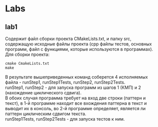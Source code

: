 # Labs
## lab1
Содержит файл сборки проекта CMakeLists.txt, и папку src, содержащую исходные файлы проекта (cpp файлы тестов, основных программ, файл с функциями, которые используются в программах).\
Для сборки проекта:  
```
cmake CmakeLists.txt
make
```
В результате вышеприведенных команд соберется 4 исполняемых файла - runStep1, runStep1Tests, runStep2, runStep2Tests.\
runStep1, runStep2 - для запуска программ из шагов 1 (КМП) и 2 (нахождение циклического сдвига).\
В обоих случая программа требует на вход две строки (паттерн и текст), в 1-й программе находит все вхождения паттерна в текст и выводит их в консоль, во 2-й программе определяет, является ли паттерн циклическим сдвигом текста.\
runStep1Tests, runStep2Tests - для запуска тестов к ним.
